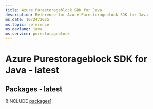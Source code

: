 ```yaml
---
title: Azure Purestorageblock SDK for Java
description: Reference for Azure Purestorageblock SDK for Java
ms.date: 10/24/2025
ms.topic: reference
ms.devlang: java
ms.service: purestorageblock
---
```

# Azure Purestorageblock SDK for Java - latest
## Packages - latest
[!INCLUDE [packages](purestorageblock-index.md)]
